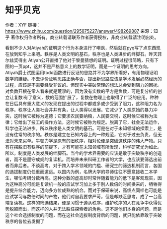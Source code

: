 # 知乎贝克
作者：XYF
链接：https://www.zhihu.com/question/295875227/answer/498269887
来源：知乎
著作权归作者所有。商业转载请联系作者获得授权，非商业转载请注明出处。

看到不少人对Atiyah的证明这个行为本身进行了嘲讽，然后就在pyq写了点东西现在放到知乎上来吧。秩序是人类文明的基石，秩序也是人类进步的绊脚石。昨天菲尔兹奖得主 Atiyah公开直播了他对于黎曼猜想的证明。证明过程很简略，只有下图的一页ppt，这并不是严格意义上的数学证明，而是一个证明的思考方向。 Atiyah爵士试图运用todd函数进行反证的思路并不为学界所看好，有用物理证明数学的嫌疑。不去评价证明思路正确与否，提出新思路应该是学术发展必然经历的过程，应该是不需要经受非议的。但现实中突破常理的想法总会受到阻力的困扰。对负数开根在常人看来就是荒谬的，因为没有实数的平方是负数，可是复分析的创立让复数i有了意义，数的范围扩展了，复数在物理上也取得了广泛的应用。种种在日后具有重大意义的发现在提出的过程中都或多或少受到了阻力，这种阻力名为秩序。秩序让人类社会井井有条，让人类得以发展。它减少了人类原始的暴力冲突，这时候它被称为道德；它要求农民要纳粮，人民要交税，这时候它被称为法律；它给出了技工的操作方法，这时候它被称为规定。脱离了它，社会无法运作，科学也无法进步。所以秩序是人类文明的基石。可是在对于未知领域的探索上，是没有往常的秩序的。秩序是建立在已知内容上的一种规范，它对于过去负责，但无法对未来买单。牛顿力学是原有的旧秩序，相对论便是突破这秩序的伟大产物。只有在摆脱旧有秩序的前提下，才有可能在未知领域有所发现，科学研究尤为如此。所以，制度是人类发展的绊脚石。当今的学术界需要的应该是敢于突破秩序的创造者，而不是墨守成规的复读机。而培养未来科研工作者的大学，也应该要筛选出前者而非后者。不谈高考，对于跨入学术领域的门槛、研究生的筛选机制而言，各国的选拔制度仍任重而道远。以国内为例，名牌大学的导师往往不愿意接收二本学生，哪怕考研分数再高。这种分数的虚高却时常伴随着能力的低下是客观现实，因为这种高分可能是复读机一般的应试学习加上多于别人数倍的时间换来的，牺牲得是提升综合能力，迈向多方位成熟的机会。而对于保研来说，高绩点同样也可能是应试学习与数倍时间的产物，他们对自我要求严苛，但是却缺乏思考，成了一台高端复读机。这样的筛选结果，便是习惯于遵从秩序，维护秩序的人在竞争中获得优势脱颖而出，而这样的人并无法胜任探索者的角色。这不是他们本身的问题，而是这个社会选拔制度的问题，而在这社会选拔制度背后的问题，就只能依靠敢于突破秩序的各位去发掘了